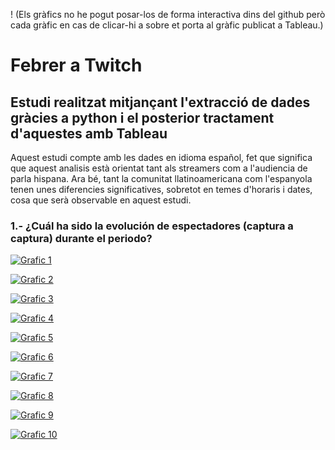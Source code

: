 ! (Els gràfics no he pogut posar-los de forma interactiva dins del github però cada gràfic en cas de clicar-hi a sobre et porta al gràfic publicat a Tableau.)
# Febrer a Twitch
## Estudi realitzat mitjançant l'extracció de dades gràcies a python i el posterior tractament d'aquestes amb Tableau
Aquest estudi compte amb les dades en idioma español, fet que significa que aquest analisis està orientat tant als streamers com a l'audiencia de parla hispana. Ara bé, tant la comunitat llatinoamericana com l'espanyola tenen unes diferencies significatives, sobretot en temes d'horaris i dates, cosa que serà observable en aquest estudi.

### 1.- ¿Cuál ha sido la evolución de espectadores (captura a captura) durante el periodo?








[![Grafic 1](https:&#47;&#47;public.tableau.com&#47;static&#47;images&#47;Ev&#47;EvolucinumerodespectadorsfebrerTwitch&#47;Dashboard1&#47;1_rss.png)](https://public.tableau.com/views/EvolucinumerodespectadorsfebrerTwitch/Dashboard1?:language=es-ES&publish=yes&:display_count=n&:origin=viz_share_link)



[![Grafic 2](https:&#47;&#47;public.tableau.com&#47;static&#47;images&#47;Ju&#47;Juegosmsvistos&#47;Dashboard1&#47;1_rss.png)](https://public.tableau.com/views/Juegosmsvistos/Dashboard1?:language=es-ES&publish=yes&:display_count=n&:origin=viz_share_link)
 

[![Grafic 3](https:&#47;&#47;public.tableau.com&#47;static&#47;images&#47;Ju&#47;Juegosmsstreameados&#47;Dashboard2&#47;1_rss.png)](https://public.tableau.com/views/Evolucionespectadoresjuegos/Dashboard1?:language=es-ES&publish=yes&:display_count=n&:origin=viz_share_link)


[![Grafic 4](https:&#47;&#47;public.tableau.com&#47;static&#47;images&#47;Ev&#47;Evolucionespectadoresjuegos&#47;Dashboard1&#47;1_rss.png)](https://public.tableau.com/views/Evolucionespectadoresjuegos/Hoja1?:language=es-ES&publish=yes&:display_count=n&:origin=viz_share_link)


[![Grafic 5](https:&#47;&#47;public.tableau.com&#47;static&#47;images&#47;Ev&#47;Evolucioncantidaddestreamsdelosjuegosmsvistos&#47;Dashboard2&#47;1_rss.png)](https://public.tableau.com/views/Evolucioncantidaddestreamsdelosjuegosmsvistos/Dashboard2?:language=es-ES&publish=yes&:display_count=n&:origin=viz_share_link)


[![Grafic 6](https:&#47;&#47;public.tableau.com&#47;static&#47;images&#47;Di&#47;DistribuciondelosStreamers&#47;Hoja1&#47;1_rss.png)](https://public.tableau.com/views/DistribuciondelosStreamers/Hoja1?:language=es-ES&publish=yes&:display_count=n&:origin=viz_share_link)

[![Grafic 7](https:&#47;&#47;public.tableau.com&#47;static&#47;images&#47;Di&#47;DistribuciondelosStreamerssegnintervalos2&#47;Hoja1&#47;1_rss.png)](https://public.tableau.com/views/DistribuciondelosStreamerssegnintervalos2/Hoja1?:language=es-ES&publish=yes&:display_count=n&:origin=viz_share_link)


[![Grafic 8](https:&#47;&#47;public.tableau.com&#47;static&#47;images&#47;Di&#47;Distribucindelnumerodestreamerssegunlashoras&#47;Hoja1&#47;1_rss.png)](https://public.tableau.com/views/Distribucindelnumerodestreamerssegunlashoras/Hoja1?:language=es-ES&publish=yes&:display_count=n&:origin=viz_share_link)

[![Grafic 9](https:&#47;&#47;public.tableau.com&#47;static&#47;images&#47;St&#47;Stddelosespectadores&#47;Dashboard2&#47;1_rss.png)](https://public.tableau.com/views/Stddelosespectadores/Dashboard2?:language=es-ES&publish=yes&:display_count=n&:origin=viz_share_link)

[![Grafic 10](https:&#47;&#47;public.tableau.com&#47;static&#47;images&#47;St&#47;Stdsegunlahora&#47;Dashboard1&#47;1_rss.png)](https://public.tableau.com/views/Stdsegunlahora/Dashboard1?:language=es-ES&publish=yes&:display_count=n&:origin=viz_share_link)



